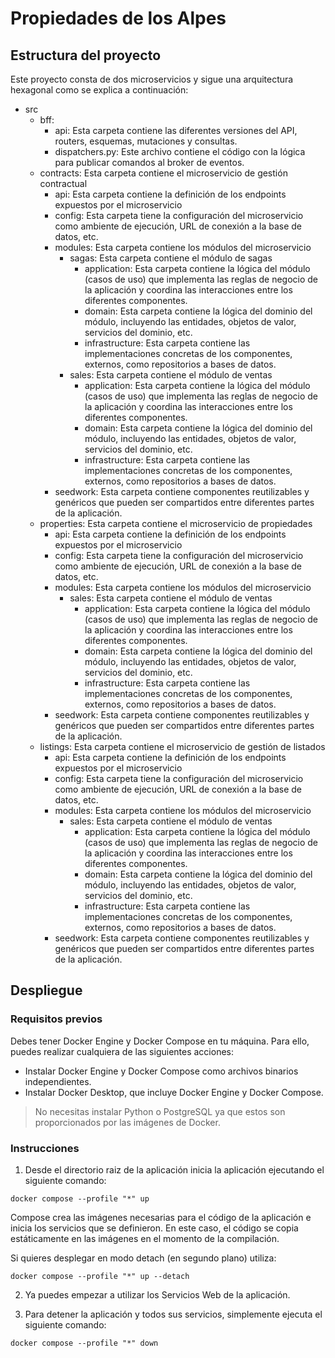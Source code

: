 # Propiedades de los Alpes

## Estructura del proyecto

Este proyecto consta de dos microservicios y sigue una arquitectura hexagonal como se explica a continuación:

* src
	* bff:
		* api: Esta carpeta contiene las diferentes versiones del API, routers, esquemas, mutaciones y consultas.
		* dispatchers.py: Este archivo contiene el código con la lógica para publicar comandos al broker de eventos.
 	* contracts: Esta carpeta contiene el microservicio de gestión contractual
		* api: Esta carpeta contiene la definición de los endpoints expuestos por el microservicio
		* config: Esta carpeta tiene la configuración del microservicio como ambiente de ejecución, URL de conexión a la base de datos, etc.
		* modules: Esta carpeta contiene los módulos del microservicio
			* sagas: Esta carpeta contiene el módulo de sagas
				* application: Esta carpeta contiene la lógica del módulo (casos de uso) que implementa las reglas de negocio de la aplicación y coordina las interacciones entre los diferentes componentes.
				* domain: Esta carpeta contiene la lógica del dominio del módulo, incluyendo las entidades, objetos de valor, servicios del dominio, etc.
				* infrastructure: Esta carpeta contiene las implementaciones concretas de los componentes, externos, como repositorios a bases de datos.
			* sales: Esta carpeta contiene el módulo de ventas
				* application: Esta carpeta contiene la lógica del módulo (casos de uso) que implementa las reglas de negocio de la aplicación y coordina las interacciones entre los diferentes componentes.
				* domain: Esta carpeta contiene la lógica del dominio del módulo, incluyendo las entidades, objetos de valor, servicios del dominio, etc.
				* infrastructure: Esta carpeta contiene las implementaciones concretas de los componentes, externos, como repositorios a bases de datos.
		* seedwork: Esta carpeta contiene componentes reutilizables y genéricos que pueden ser compartidos entre diferentes partes de la aplicación.
 	* properties: Esta carpeta contiene el microservicio de propiedades
		* api: Esta carpeta contiene la definición de los endpoints expuestos por el microservicio
		* config: Esta carpeta tiene la configuración del microservicio como ambiente de ejecución, URL de conexión a la base de datos, etc.
		* modules: Esta carpeta contiene los módulos del microservicio
			* sales: Esta carpeta contiene el módulo de ventas
				* application: Esta carpeta contiene la lógica del módulo (casos de uso) que implementa las reglas de negocio de la aplicación y coordina las interacciones entre los diferentes componentes.
				* domain: Esta carpeta contiene la lógica del dominio del módulo, incluyendo las entidades, objetos de valor, servicios del dominio, etc.
				* infrastructure: Esta carpeta contiene las implementaciones concretas de los componentes, externos, como repositorios a bases de datos.
		* seedwork: Esta carpeta contiene componentes reutilizables y genéricos que pueden ser compartidos entre diferentes partes de la aplicación.
	* listings: Esta carpeta contiene el microservicio de gestión de listados
		* api: Esta carpeta contiene la definición de los endpoints expuestos por el microservicio
		* config: Esta carpeta tiene la configuración del microservicio como ambiente de ejecución, URL de conexión a la base de datos, etc.
		* modules: Esta carpeta contiene los módulos del microservicio
			* sales: Esta carpeta contiene el módulo de ventas
				* application: Esta carpeta contiene la lógica del módulo (casos de uso) que implementa las reglas de negocio de la aplicación y coordina las interacciones entre los diferentes componentes.
				* domain: Esta carpeta contiene la lógica del dominio del módulo, incluyendo las entidades, objetos de valor, servicios del dominio, etc.
				* infrastructure: Esta carpeta contiene las implementaciones concretas de los componentes, externos, como repositorios a bases de datos.
		* seedwork: Esta carpeta contiene componentes reutilizables y genéricos que pueden ser compartidos entre diferentes partes de la aplicación.

## Despliegue

### Requisitos previos

Debes tener Docker Engine y Docker Compose en tu máquina. Para ello, puedes realizar cualquiera de las siguientes acciones:

* Instalar Docker Engine y Docker Compose como archivos binarios independientes.
* Instalar Docker Desktop, que incluye Docker Engine y Docker Compose.

> No necesitas instalar Python o PostgreSQL ya que estos son proporcionados por las imágenes de Docker.

### Instrucciones

1. Desde el directorio raiz de la aplicación inicia la aplicación ejecutando el siguiente comando:

 ```
 docker compose --profile "*" up
 ```

 Compose crea las imágenes necesarias para el código de la aplicación e inicia los servicios que se definieron. En este caso, el código se copia estáticamente en las imágenes en el momento de la compilación.

 Si quieres desplegar en modo detach (en segundo plano) utiliza:

 ```
 docker compose --profile "*" up --detach
 ```

2. Ya puedes empezar a utilizar los Servicios Web de la aplicación.

3. Para detener la aplicación y todos sus servicios, simplemente ejecuta el siguiente comando:

 ```
 docker compose --profile "*" down
 ```
